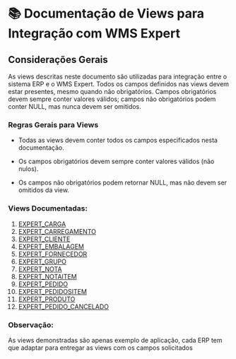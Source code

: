 # 📚 Documentação de Views para Integração com WMS Expert

## Considerações Gerais

As views descritas neste documento são utilizadas para integração entre o sistema ERP e o WMS Expert. Todos os campos definidos nas views devem estar presentes, mesmo quando não obrigatórios. Campos obrigatórios devem sempre conter valores válidos; campos não obrigatórios podem conter NULL, mas nunca devem ser omitidos.

### Regras Gerais para Views

- Todas as views devem conter todos os campos especificados nesta documentação.

- Os campos obrigatórios devem sempre conter valores válidos (não nulos).

- Os campos não obrigatórios podem retornar NULL, mas não devem ser omitidos da view.

### Views Documentadas:

1. [EXPERT_CARGA](views/EXPERT_CARGA.md)
2. [EXPERT_CARREGAMENTO](views/EXPERT_CARREGAMENTO.md)  
3. [EXPERT_CLIENTE](views/EXPERT_CLIENTE.md)  
4. [EXPERT_EMBALAGEM](views/EXPERT_EMBALAGEM.md)  
5. [EXPERT_FORNECEDOR](views/EXPERT_FORNECEDOR.md)  
6. [EXPERT_GRUPO](views/EXPERT_GRUPO.md)  
7. [EXPERT_NOTA](views/EXPERT_NOTA.md)  
8. [EXPERT_NOTAITEM](views/EXPERT_NOTAITEM.md)  
9. [EXPERT_PEDIDO](views/EXPERT_PEDIDO.md)  
10. [EXPERT_PEDIDOSITEM](views/EXPERT_PEDIDOSITEM.md)  
11. [EXPERT_PRODUTO](views/EXPERT_PRODUTO.md)
12. [EXPERT_PEDIDO_CANCELADO](views/EXPERT_PEDIDO_CANCELADO.md)


### Observação:
As views demonstradas são apenas exemplo de aplicação, cada ERP tem que adaptar para entregar as views com os campos solicitados
